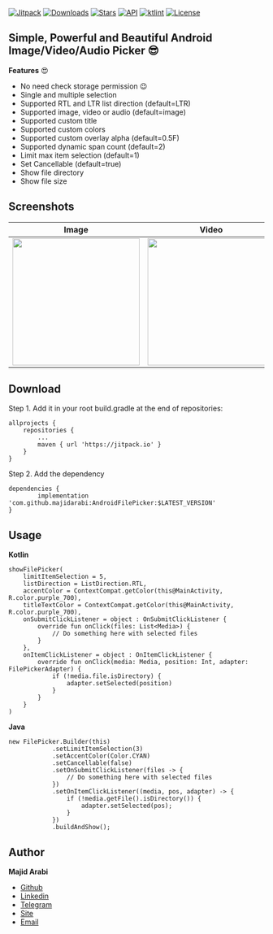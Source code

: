 [![Jitpack](https://jitpack.io/v/MajidArabi/AndroidFilePicker.svg)](https://jitpack.io/#MajidArabi/AndroidFilePicker)
[![Downloads](https://jitpack.io/v/MajidArabi/androidfilepicker/month.svg)](https://jitpack.io/#MajidArabi/androidfilepicker)
[![Stars](https://img.shields.io/github/stars/MajidArabi/AndroidFilePicker)](https://github.com/MajidArabi/AndroidFilePicker/stargazers)
[![API](https://img.shields.io/badge/API-21%2B-blue.svg?style=flat)](https://android-arsenal.com/api?level=21)
[![ktlint](https://img.shields.io/badge/code%20style-%E2%9D%A4-FF4081.svg)](https://ktlint.github.io/)
[![License](https://img.shields.io/badge/license-Apache%202-4EB1BA.svg)](https://www.apache.org/licenses/LICENSE-2.0.html)

## Simple, Powerful and Beautiful Android Image/Video/Audio Picker 😎
**Features** 😍
 - No need check storage permission 😉
 - Single and multiple selection
 - Supported RTL and LTR list direction (default=LTR)
 - Supported image, video or audio (default=image)
 - Supported custom title
 - Supported custom colors
 - Supported custom overlay alpha (default=0.5F)
 - Supported dynamic span count (default=2)
 - Limit max item selection (default=1)
 - Set Cancellable (default=true)
 - Show file directory
 - Show file size

## Screenshots

| Image | Video | Audio
|--|--|--|
| <img src="https://github.com/MajidArabi/FilePicker/blob/master/screenshots/image.png" width="250" /> | <img src="https://github.com/MajidArabi/FilePicker/blob/master/screenshots/video.png" width="250" /> | <img src="https://github.com/MajidArabi/FilePicker/blob/master/screenshots/audio.png" width="250" />

## Download

Step 1. Add it in your root build.gradle at the end of repositories:

	allprojects {
		repositories {
			...
			maven { url 'https://jitpack.io' }
		}
	}
  
Step 2. Add the dependency

	dependencies {
	        implementation 'com.github.majidarabi:AndroidFilePicker:$LATEST_VERSION'
	}

## Usage

**Kotlin**

	showFilePicker(
        limitItemSelection = 5,
        listDirection = ListDirection.RTL,
        accentColor = ContextCompat.getColor(this@MainActivity, R.color.purple_700),
        titleTextColor = ContextCompat.getColor(this@MainActivity, R.color.purple_700),
        onSubmitClickListener = object : OnSubmitClickListener {
            override fun onClick(files: List<Media>) {
                // Do something here with selected files
            }
        },
        onItemClickListener = object : OnItemClickListener {
            override fun onClick(media: Media, position: Int, adapter: FilePickerAdapter) {
                if (!media.file.isDirectory) {
                    adapter.setSelected(position)
                }
            }
        }
    )
	
**Java**
	
	new FilePicker.Builder(this)
                .setLimitItemSelection(3)
                .setAccentColor(Color.CYAN)
                .setCancellable(false)
                .setOnSubmitClickListener(files -> {
                    // Do something here with selected files
                })
                .setOnItemClickListener((media, pos, adapter) -> {
                    if (!media.getFile().isDirectory()) {
                        adapter.setSelected(pos);
                    }
                })
                .buildAndShow();

## Author

**Majid Arabi**
- [Github](https://github.com/MajidArabi)
- [Linkedin](https://www.linkedin.com/in/majid-arabi-673855129/)
- [Telegram](https://t.me/one_developer)
- [Site](http://one-developer.ir)
- [Email](mailto:majidarabi73@gmail.com)
